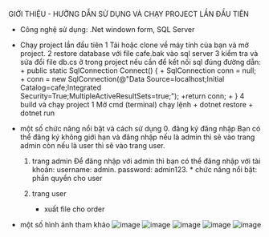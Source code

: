 GIỚI THIỆU - HƯỠNG DẪN SỬ DỤNG VÀ CHẠY PROJECT LẦN ĐẦU TIÊN
 * Công nghệ sử dụng:
    .Net windown form, SQL Server
 * Chạy project lần đầu tiên
   1 Tải hoặc clone về máy tính của bạn và mở project.
   2 restore database với file cafe.bak vào sql server
   3 kiểm tra và sửa đổi file db.cs ở trong project nếu cần để kết nối sql đúng đường dẫn:
         + public static SqlConnection Connect() {
      	    + SqlConnection conn = null;
            + conn = new SqlConnection(@"Data Source=localhost;Initial Catalog=cafe;Integrated Security=True;MultipleActiveResultSets=true;");
            +return conn;
         + }
   4 build và chạy project
     1 Mở cmd (terminal) chạy lệnh
        + dotnet restore
        + dotnet run
* một số chức năng nổi bật và cách sử dụng
    0. đăng ký đăng nhập
      Bạn có thể đăng ký không giới hạn và  đăng nhập nếu là admin thì sẽ vào trang admin còn nếu là user thì sẽ vào trang user.
    1. trang admin
      Để đăng nhập với admin thì bạn có thể đăng nhập với tài khoản: username: admin. password: admin123.
      * chức năng nổi bật: phần quyền cho user

    2. trang user
       + xuất file cho order
         

* một số hình ảnh tham khảo
   ![image](https://github.com/user-attachments/assets/9745e4ef-9a68-4e73-914b-30485391ea57)
   ![image](https://github.com/user-attachments/assets/ebdf04dd-fd3c-48b8-9e69-9916ab2b3076)
  ![image](https://github.com/user-attachments/assets/2f176b2b-193e-40e3-9e0b-7f6ad6790ce8)
  ![image](https://github.com/user-attachments/assets/12b86f36-9f85-4e66-a8ef-4ed1b72e8351)
  ![image](https://github.com/user-attachments/assets/8201eb8a-b895-4457-8d19-0850a15346b5)





  
